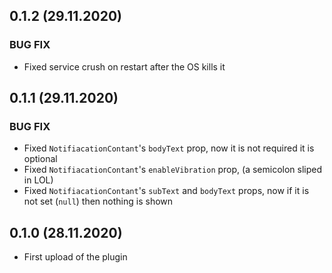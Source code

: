 ## 0.1.2 (29.11.2020)

### BUG FIX
* Fixed service crush on restart after the OS kills it

## 0.1.1 (29.11.2020)

### BUG FIX
* Fixed `NotifiacationContant`'s `bodyText` prop, now it is not required it is optional
* Fixed `NotifiacationContant`'s `enableVibration` prop, (a semicolon sliped in LOL)
* Fixed `NotifiacationContant`'s `subText` and `bodyText` props, now if it is not set (`null`) then nothing is shown

## 0.1.0 (28.11.2020)

* First upload of the plugin
